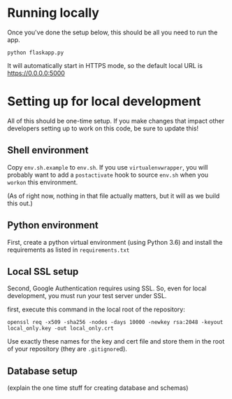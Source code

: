 # Running locally

Once you've done the setup below, this should be all you need to run the app.

`python flaskapp.py`

It will automatically start in HTTPS mode, so the default local URL is https://0.0.0.0:5000


# Setting up for local development

All of this should be one-time setup. If you make changes that impact other developers setting up to work on this code, be sure to update this!

## Shell environment

Copy `env.sh.example` to `env.sh`. If you use `virtualenvwrapper`, you will probably want to add a `postactivate` hook to source `env.sh` when you `workon` this environment.

(As of right now, nothing in that file actually matters, but it will as we build this out.)

## Python environment

First, create a python virtual environment (using Python 3.6) and install the requirements as listed in `requirements.txt`

## Local SSL setup
Second, Google Authentication requires using SSL. So, even for local development, you must run your test server under SSL.

first, execute this command in the local root of the repository:

`openssl req -x509 -sha256 -nodes -days 10000 -newkey rsa:2048 -keyout local_only.key -out local_only.crt`

Use exactly these names for the key and cert file and store them in the root of your repository (they are `.gitignore`d).
## Database setup

(explain the one time stuff for creating database and schemas)
